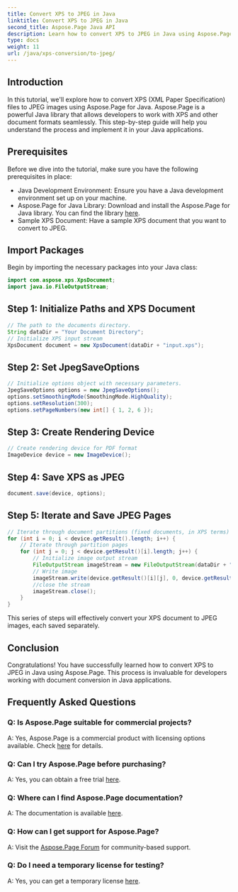 ```yaml
---
title: Convert XPS to JPEG in Java
linktitle: Convert XPS to JPEG in Java
second_title: Aspose.Page Java API
description: Learn how to convert XPS to JPEG in Java using Aspose.Page. A comprehensive guide with step-by-step instructions for seamless integration.
type: docs
weight: 11
url: /java/xps-conversion/to-jpeg/
---
```

## Introduction
In this tutorial, we'll explore how to convert XPS (XML Paper Specification) files to JPEG images using Aspose.Page for Java. Aspose.Page is a powerful Java library that allows developers to work with XPS and other document formats seamlessly. This step-by-step guide will help you understand the process and implement it in your Java applications.
## Prerequisites
Before we dive into the tutorial, make sure you have the following prerequisites in place:
- Java Development Environment: Ensure you have a Java development environment set up on your machine.
- Aspose.Page for Java Library: Download and install the Aspose.Page for Java library. You can find the library [here](https://releases.aspose.com/page/java/).
- Sample XPS Document: Have a sample XPS document that you want to convert to JPEG.
## Import Packages
Begin by importing the necessary packages into your Java class:
```java
import com.aspose.xps.XpsDocument;
import java.io.FileOutputStream;
```
## Step 1: Initialize Paths and XPS Document
```java
// The path to the documents directory.
String dataDir = "Your Document Directory";
// Initialize XPS input stream
XpsDocument document = new XpsDocument(dataDir + "input.xps");
```
## Step 2: Set JpegSaveOptions
```java
// Initialize options object with necessary parameters.
JpegSaveOptions options = new JpegSaveOptions();
options.setSmoothingMode(SmoothingMode.HighQuality);
options.setResolution(300);
options.setPageNumbers(new int[] { 1, 2, 6 });
```
## Step 3: Create Rendering Device
```java
// Create rendering device for PDF format
ImageDevice device = new ImageDevice();
```
## Step 4: Save XPS as JPEG
```java
document.save(device, options);
```
## Step 5: Iterate and Save JPEG Pages
```java
// Iterate through document partitions (fixed documents, in XPS terms)
for (int i = 0; i < device.getResult().length; i++) {
    // Iterate through partition pages
    for (int j = 0; j < device.getResult()[i].length; j++) {
        // Initialize image output stream
        FileOutputStream imageStream = new FileOutputStream(dataDir + "XPStoJPEG" + "_" + (i + 1) + "_" + (j + 1) + ".jpeg");
        // Write image
        imageStream.write(device.getResult()[i][j], 0, device.getResult()[i][j].length);
        //close the stream
        imageStream.close();
    }
}
```
This series of steps will effectively convert your XPS document to JPEG images, each saved separately.
## Conclusion
Congratulations! You have successfully learned how to convert XPS to JPEG in Java using Aspose.Page. This process is invaluable for developers working with document conversion in Java applications.
## Frequently Asked Questions

### Q: Is Aspose.Page suitable for commercial projects?
A: Yes, Aspose.Page is a commercial product with licensing options available. Check [here](https://purchase.aspose.com/buy) for details.
### Q: Can I try Aspose.Page before purchasing?
A: Yes, you can obtain a free trial [here](https://releases.aspose.com/).
### Q: Where can I find Aspose.Page documentation?
A: The documentation is available [here](https://reference.aspose.com/page/java/).
### Q: How can I get support for Aspose.Page?
A: Visit the [Aspose.Page Forum](https://forum.aspose.com/c/page/39) for community-based support.
### Q: Do I need a temporary license for testing?
A: Yes, you can get a temporary license [here](https://purchase.aspose.com/temporary-license/).
